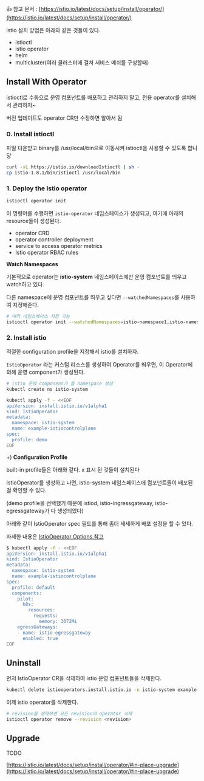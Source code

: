 👍 참고 문서 : [https://istio.io/latest/docs/setup/install/operator/](https://istio.io/latest/docs/setup/install/operator/)

istio 설치 방법은 아래와 같은 것들이 있다. 

- istioctl
- istio operator
- helm
- multicluster(여러 클러스터에 걸쳐 서비스 메쉬를 구성할때)

## Install With Operator

istioctl로 수동으로 운영 컴포넌트를 배포하고 관리하지 말고, 전용 operator를 설치해서 관리하자~

버전 업데이트도 operator CR만 수정하면 알아서 됨

### 0. Install istioctl

파일 다운받고 binary를 /usr/local/bin으로 이동시켜 istioctl을 사용할 수 있도록 합니당

```bash
curl -sL https://istio.io/downloadIstioctl | sh -
cp istio-1.8.1/bin/istioctl /usr/local/bin
```

### 1. Deploy the Istio operator

```bash
istioctl operator init
```

이 명령어를 수행하면 `istio-operator` 네임스페이스가 생성되고, 여기에 아래의 resource들이 생성된다. 

- operator CRD
- operator controller deployment
- service to access operator metrics
- Istio operator RBAC rules

**Watch Namespaces**

기본적으로 operator는 **istio-system** 네임스페이스에만 운영 컴포넌트를 띄우고 watch하고 있다. 

다른 namespace에 운영 컴포넌트를 띄우고 싶다면  `--watchedNamespaces`를 사용하여 지정해준다.

```bash
# 여러 네임스페이스 지정 가능
istioctl operator init --watchedNamespaces=istio-namespace1,istio-namespace2
```

### 2. Install istio

적절한 configuration profile을 지정해서 istio를 설치하자.

`IstioOperator` 라는 커스텀 리소스를 생성하여 Operator를 띄우면, 이 Operator에 의해 운영 component가 생성된다. 

```bash
# istio 운영 component가 뜰 namespace 생성
kubectl create ns istio-system 

kubectl apply -f - <<EOF
apiVersion: install.istio.io/v1alpha1
kind: IstioOperator
metadata:
  namespace: istio-system
  name: example-istiocontrolplane
spec:
  profile: demo 
EOF
```

+) **Configuration Profile** 

built-in profile들은 아래와 같다. x 표시 된 것들이 설치된다

IstioOperator를 생성하고 나면, istio-system 네임스페이스에 컴포넌트들이 배포된 걸 확인할 수 있다. 

(demo profile을 선택했기 때문에 istiod, istio-ingressgateway, istio-egressgateway가 다 생성되었다)


아래와 같이 IstioOperator spec 필드를 통해 좀더 세세하게 배포 설정을 할 수 있다. 

자세한 내용은  [IstioOperator Options 참고](https://istio.io/latest/docs/reference/config/istio.operator.v1alpha1/#IstioOperatorSpec)

```bash
$ kubectl apply -f - <<EOF
apiVersion: install.istio.io/v1alpha1
kind: IstioOperator
metadata:
  namespace: istio-system
  name: example-istiocontrolplane
spec:
  profile: default
  components:
    pilot:
      k8s:
        resources:
          requests:
            memory: 3072Mi
    egressGateways:
    - name: istio-egressgateway
      enabled: true
EOF
```

## Uninstall

먼저 IstioOperator CR을 삭제하여 istio 운영 컴포넌트들을 삭제한다. 

```bash
kubectl delete istiooperators.install.istio.io -n istio-system example-istiocontrolplane
```

이제 istio operator를 삭제한다. 

```bash
# revision을 생략하면 모든 revision의 operator 삭제 
istioctl operator remove --revision <revision>
```

## Upgrade

TODO 

[https://istio.io/latest/docs/setup/install/operator/#in-place-upgrade](https://istio.io/latest/docs/setup/install/operator/#in-place-upgrade)
